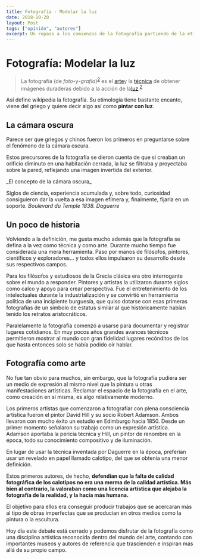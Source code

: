 ```yaml
---
title: Fotografía - Modelar la luz
date: 2018-10-20
layout: Post
tags: ["opinión", "autores"]
excerpt: Un repaso a los comienzos de la fotografía partiendo de la etimología del propio término.
---
```


# Fotografía: Modelar la luz

<blockquote>La fotografía (de <i>foto-</i>y<i>-grafía</i>)<sup id="cite_ref-RAE_2-0" class="reference separada"><a href="https://es.wikipedia.org/wiki/Fotograf%C3%ADa#cite_note-RAE-2">2</a></sup> es el <a title="Arte" href="https://es.wikipedia.org/wiki/Arte#Disciplinas_art.C3.ADsticas">arte</a>y la <a title="Técnica" href="https://es.wikipedia.org/wiki/T%C3%A9cnica">técnica</a> de obtener imágenes duraderas debido a la acción de la<a title="Luz" href="https://es.wikipedia.org/wiki/Luz">luz</a>.<sup id="cite_ref-RAE_2-1" class="reference separada"><a href="https://es.wikipedia.org/wiki/Fotograf%C3%ADa#cite_note-RAE-2">2</a></sup></blockquote>

Así define wikipedia la fotografía. Su etimología tiene bastante encanto, viene del griego y quiere decir algo así como **pintar con luz**.

## La cámara oscura

Parece ser que griegos y chinos fueron los primeros en preguntarse sobre el fenómeno de la cámara oscura.

Estos precursores de la fotografía se dieron cuenta de que si creaban un orificio diminuto en una habitación cerrada, la luz se filtraba y proyectaba sobre la pared, reflejando una imagen invertida del exterior.

<Photo name="camara_oscura.jpg" alt="Dibujo que muestra cómo funcionaban las primeras cámaras oscuras" />
_El concepto de la cámara oscura_

Siglos de ciencia, experiencia acumulada y, sobre todo, curiosidad consiguieron dar la vuelta a esa imagen efímera y, finalmente, fijarla en un soporte.
<Photo name="boulevard_du_temple_by_daguerre.jpg" alt="La primera fotografía realizada" />
_Boulevard du Temple 1838. Daguerre_

## Un poco de historia

Volviendo a la definición, me gusta mucho además que la fotografía se defina a la vez como técnica y como arte. Durante mucho tiempo fue considerada una mera herramienta. Paso por manos de filósofos, pintores, científicos y exploradores… y todos ellos impulsaron su desarrollo desde sus respectivos campos.

Para los filósofos y estudiosos de la Grecia clásica era otro interrogante sobre el mundo a responder. Pintores y artistas la utilizaron durante siglos como calco y apoyo para crear perspectiva. Fue el entretenimiento de los intelectuales durante la industrialización y se convirtió en herramienta política de una incipiente burguesía, que quiso dotarse con esas primeras fotografías de un símbolo de estatus similar al que históricamente habían tenido los retratos aristocráticos.

<div class="flex">
  <Photo class="w-1/4" name="primeras_fotografias_1.jpg" alt="Retrato de un grupo de mujeres burguesas" />
  <Photo class="w-1/4" name="primeras_fotografias_2.jpg" alt="Retrato familiar" />
  <Photo class="w-1/4" name="primeras_fotografias_3.jpg" alt="Retrato de un mago" />
  <Photo class="w-1/4" name="primeras_fotografias_4.jpg" alt="Retrato teatralizado de un grupo de mujeres" />
</div>

Paralelamente la fotografía comenzó a usarse para documentar y registrar lugares cotidianos. En muy pocos años grandes avances técnicos permitieron mostrar al mundo con gran fidelidad lugares recónditos de los que hasta entonces solo se había podido oír hablar.

<div class="flex flex-wrap justify-center">
  <Photo name="canaletto_fogli.jpg" alt="Retrato de un mago" />
  <Photo name="piramides_por_le_gray.jpg" alt="Panorámica de las pirámides de egipto" />
</div>

## Fotografía como arte

No fue tan obvio para muchos, sin embargo, que la fotografía pudiera ser un medio de expresión al mismo nivel que la pintura u otras manifestaciones artísticas. Reclamar el espacio de la fotografía en el arte, como creación en sí misma, es algo relativamente moderno.

Los primeros artistas que comenzaron a fotografíar con plena consciencia artística fueron el pintor David Hill y su socio Robert Adamson. Ambos llevaron con mucho éxito un estudio en Edimburgo hacia 1850. Desde un primer momento señalaron su trabajo como un expresión artística. Adamson aportaba la pericia técnica y Hill, un pintor de renombre en la época, todo su conocimiento compositivo y de iluminación.

En lugar de usar la técnica inventada por Daguerre en la época, preferían usar un revelado en papel llamado calotipo, del que se obtenía una menor definición.

Estos primeros autores, de hecho, **defendían que la falta de calidad fotográfica de los calotipos no era una merma de la calidad artística. Más bien al contrario, la valoraban como una licencia artística que alejaba la fotografía de la realidad, y la hacía más humana.**

El objetivo para ellos era conseguir producir trabajos que se acercaran más al tipo de obras imperfectas que se producían en otros medios como la pintura o la escultura.

Hoy día este debate está cerrado y podemos disfrutar de la fotografía como una disciplina artística reconocida dentro del mundo del arte, contando con importantes museos y autores de referencia que trascienden e inspiran más allá de su propio campo.
